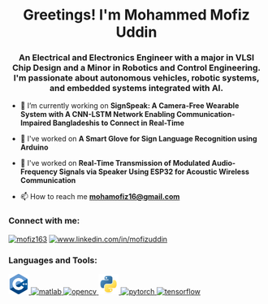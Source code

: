 <h1 align="center">Greetings! I'm Mohammed Mofiz Uddin</h1>
<h3 align="center">An Electrical and Electronics Engineer with a major in VLSI Chip Design and a Minor in Robotics and Control Engineering. I'm passionate about autonomous vehicles, robotic systems, and embedded systems integrated with AI.</h3>

- 🔭 I’m currently working on **SignSpeak: A Camera-Free Wearable System with A CNN-LSTM Network Enabling Communication-Impaired Bangladeshis to Connect in Real-Time**

- 👯 I've worked on **A Smart Glove for Sign Language Recognition using Arduino**

- 🤝 I've worked on **Real-Time Transmission of Modulated Audio-Frequency Signals via Speaker Using ESP32 for Acoustic Wireless Communication**

- 📫 How to reach me **mohamofiz16@gmail.com**

<h3 align="left">Connect with me:</h3>
<p align="left">
<a href="https://twitter.com/mofiz163" target="blank"><img align="center" src="https://raw.githubusercontent.com/rahuldkjain/github-profile-readme-generator/master/src/images/icons/Social/twitter.svg" alt="mofiz163" height="30" width="40" /></a>
<a href="https://www.linkedin.com/in/mofizuddin" target="blank"><img align="center" src="https://raw.githubusercontent.com/rahuldkjain/github-profile-readme-generator/master/src/images/icons/Social/linked-in-alt.svg" alt="www.linkedin.com/in/mofizuddin" height="30" width="40" /></a>
</p>

<h3 align="left">Languages and Tools:</h3>
<p align="left"> <a href="https://www.w3schools.com/cpp/" target="_blank" rel="noreferrer"> <img src="https://raw.githubusercontent.com/devicons/devicon/master/icons/cplusplus/cplusplus-original.svg" alt="cplusplus" width="40" height="40"/> </a> <a href="https://www.mathworks.com/" target="_blank" rel="noreferrer"> <img src="https://upload.wikimedia.org/wikipedia/commons/2/21/Matlab_Logo.png" alt="matlab" width="40" height="40"/> </a> <a href="https://opencv.org/" target="_blank" rel="noreferrer"> <img src="https://www.vectorlogo.zone/logos/opencv/opencv-icon.svg" alt="opencv" width="40" height="40"/> </a> <a href="https://www.python.org" target="_blank" rel="noreferrer"> <img src="https://raw.githubusercontent.com/devicons/devicon/master/icons/python/python-original.svg" alt="python" width="40" height="40"/> </a> <a href="https://pytorch.org/" target="_blank" rel="noreferrer"> <img src="https://www.vectorlogo.zone/logos/pytorch/pytorch-icon.svg" alt="pytorch" width="40" height="40"/> </a> <a href="https://www.tensorflow.org" target="_blank" rel="noreferrer"> <img src="https://www.vectorlogo.zone/logos/tensorflow/tensorflow-icon.svg" alt="tensorflow" width="40" height="40"/> </a> </p>
